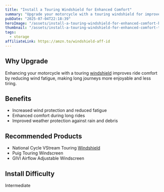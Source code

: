 ```yaml
---
title: "Install a Touring Windshield for Enhanced Comfort"
summary: "Upgrade your motorcycle with a touring windshield for improved comfort and wind protection."
pubDate: "2025-07-04T22:18:39"
heroImage: "/assets/install-a-touring-windshield-for-enhanced-comfort-hero.jpg"
thumbnail: "/assets/install-a-touring-windshield-for-enhanced-comfort-thumb.jpg"
tags:
  - storage
affiliateLink: https://amzn.to/windshield-aff-id
---
```


<h2>Why Upgrade</h2>
<p>Enhancing your motorcycle with a touring <a href="https://amzn.to/windshield-aff-id" target="_blank" rel="noopener noreferrer">windshield</a> improves ride comfort by reducing wind fatigue, making long journeys more enjoyable and less tiring.</p>
<h2>Benefits</h2>
<ul>
  <li>Increased wind protection and reduced fatigue</li>
  <li>Enhanced comfort during long rides</li>
  <li>Improved weather protection against rain and debris</li>
</ul>
<h2>Recommended Products</h2>
<ul>
  <li>National Cycle VStream Touring <a href="https://amzn.to/windshield-aff-id" target="_blank" rel="noopener noreferrer">Windshield</a></li>
  <li>Puig Touring Windscreen</li>
  <li>GIVI Airflow Adjustable Windscreen</li>
</ul>
<h2>Install Difficulty</h2>
<p>Intermediate</p>